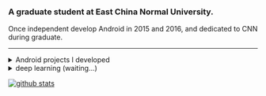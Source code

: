 ### A graduate student at East China Normal University.

Once independent develop Android in 2015 and 2016, and dedicated to CNN during graduate.

****

<details>
  <summary>Android projects I developed</summary>
  
[![ReadMe Card](https://github-readme-stats.vercel.app/api/pin/?username=dreamcontinue&repo=Lavender)](https://github.com/dreamcontinue/Lavender)
[![ReadMe Card](https://github-readme-stats.vercel.app/api/pin/?username=dreamcontinue&repo=500pxdownloader)](https://github.com/dreamcontinue/500pxdownloader)
</details>

<details>
  <summary>deep learning (waiting...)</summary>
  
[![ReadMe Card](https://github-readme-stats.vercel.app/api/pin/?username=dreamcontinue&repo=CNN)](https://github.com/dreamcontinue/CNN)
</details>

[![github stats](https://github-readme-stats.vercel.app/api?username=dreamcontinue&show_icons=true&theme=dracula&hide=prs&count_private=true)](https://github.com/dreamcontinue)

